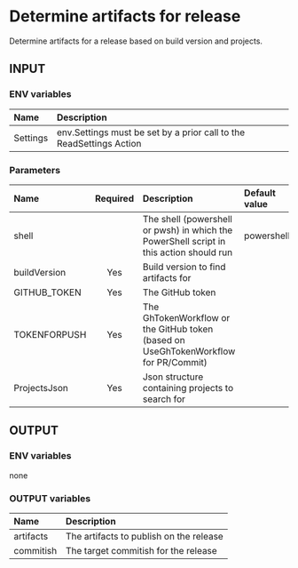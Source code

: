 # Determine artifacts for release

Determine artifacts for a release based on build version and projects.

## INPUT

### ENV variables

| Name | Description |
| :-- | :-- |
| Settings | env.Settings must be set by a prior call to the ReadSettings Action |

### Parameters

| Name | Required | Description | Default value |
| :-- | :-: | :-- | :-- |
| shell | | The shell (powershell or pwsh) in which the PowerShell script in this action should run | powershell |
| buildVersion | Yes | Build version to find artifacts for | |
| GITHUB_TOKEN | Yes | The GitHub token | |
| TOKENFORPUSH | Yes | The GhTokenWorkflow or the GitHub token (based on UseGhTokenWorkflow for PR/Commit) | |
| ProjectsJson | Yes | Json structure containing projects to search for | |

## OUTPUT

### ENV variables

none

### OUTPUT variables

| Name | Description |
| :-- | :-- |
| artifacts | The artifacts to publish on the release |
| commitish | The target commitish for the release |
